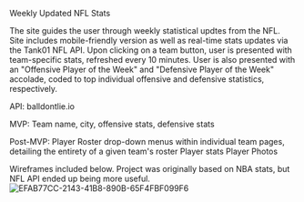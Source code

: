 Weekly Updated NFL Stats


The site guides the user through weekly statistical updtes from the NFL. Site includes mobile-friendly version as well as real-time stats updates via the Tank01 NFL API. Upon clicking on a team button, user is presented with team-specific stats, refreshed every 10 minutes. User is also presented with an "Offensive Player of the Week" and "Defensive Player of the Week" accolade, coded to top individual offensive and defensive statistics, respectively.

API: balldontlie.io

MVP: Team name, city, offensive stats, defensive stats

Post-MVP: Player Roster drop-down menus within individual team pages, detailing the entirety of a given team's roster Player stats Player Photos

Wireframes included below. Project was originally based on NBA stats, but NFL API ended up being more useful.![EFAB77CC-2143-41B8-890B-65F4FBF099F6](https://github.com/kevinjbutler1994/NFL-Weekly-Rundown/assets/155693757/451d0267-e063-4006-b5d7-ead251f6594a)
